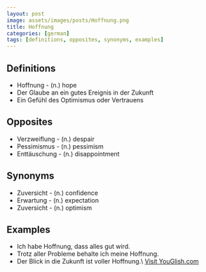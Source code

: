 ```yaml
---
layout: post
image: assets/images/posts/Hoffnung.png
title: Hoffnung
categories: [german]
tags: [definitions, opposites, synonyms, examples]
---
```


## Definitions
- Hoffnung - (n.) hope
- Der Glaube an ein gutes Ereignis in der Zukunft
- Ein Gefühl des Optimismus oder Vertrauens

## Opposites
- Verzweiflung - (n.) despair
- Pessimismus - (n.) pessimism
- Enttäuschung - (n.) disappointment

## Synonyms
- Zuversicht - (n.) confidence
- Erwartung - (n.) expectation
- Zuversicht - (n.) optimism

## Examples
- Ich habe Hoffnung, dass alles gut wird.
- Trotz aller Probleme behalte ich meine Hoffnung.
- Der Blick in die Zukunft ist voller Hoffnung.\ <a id="yg-widget-0" class="youglish-widget" data-query="Hoffnung" data-lang="german" data-components="8412" data-auto-start="0" data-bkg-color="theme_light" data-title="How%20to%20pronounce%20Hoffnung%20in%20German"  rel="nofollow" href="https://youglish.com">Visit YouGlish.com</a><script async src="https://youglish.com/public/emb/widget.js" charset="utf-8"></script>